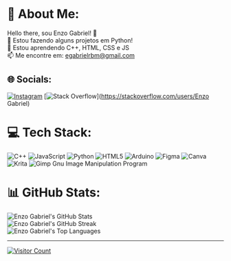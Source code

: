 # 💫 About Me:
Hello there, sou Enzo Gabriel! 👋<br>🔭 Estou fazendo alguns projetos em Python!<br>🌱 Estou aprendendo C++, HTML, CSS e JS<br>📫 Me encontre em: egabrielrbm@gmail.com


## 🌐 Socials:
[![Instagram](https://img.shields.io/badge/Instagram-%23E4405F.svg?logo=Instagram&logoColor=white)](https://instagram.com/omanokondz) [![Stack Overflow](https://img.shields.io/badge/-Stackoverflow-FE7A16?logo=stack-overflow&logoColor=white)](https://stackoverflow.com/users/Enzo Gabriel) 

# 💻 Tech Stack:
![C++](https://img.shields.io/badge/C++-00599C?style=for-the-badge&logo=c%2B%2B&logoColor=white) ![JavaScript](https://img.shields.io/badge/JavaScript-F7DF1E?style=for-the-badge&logo=javascript&logoColor=333333) ![Python](https://img.shields.io/badge/Python-3670A0?style=for-the-badge&logo=python&logoColor=ffdd54) ![HTML5](https://img.shields.io/badge/HTML5-E34F26?style=for-the-badge&logo=html5&logoColor=white) ![Arduino](https://img.shields.io/badge/Arduino-00979D?style=for-the-badge&logo=Arduino&logoColor=white) 	![Figma](https://img.shields.io/badge/Figma-F24E1E?style=for-the-badge&logo=figma&logoColor=white) ![Canva](https://img.shields.io/badge/Canva-00C4CC?style=for-the-badge&logo=Canva&logoColor=white) ![Krita](https://img.shields.io/badge/Krita-203759?style=for-the-badge&logo=krita&logoColor=EEF37B) ![Gimp Gnu Image Manipulation Program](https://img.shields.io/badge/Gimp-657D8B?style=for-the-badge&logo=gimp&logoColor=FFFFFF)
# 📊 GitHub Stats:
![Enzo Gabriel's GitHub Stats](https://github-readme-stats.vercel.app/api?username=EnzoGbrl&theme=radical&hide_border=false&include_all_commits=true&count_private=true)<br/>
![Enzo Gabriel's GitHub Streak](https://github-readme-streak-stats.herokuapp.com/?user=EnzoGbrl&theme=radical&hide_border=false)<br/>
![Enzo Gabriel's Top Languages](https://github-readme-stats.vercel.app/api/top-langs/?username=EnzoGbrl&theme=radical&hide_border=false&include_all_commits=true&count_private=true&layout=compact)

---
[![Visitor Count](https://visitor-badge.laobi.icu/badge?page_id=EnzoGbrl.EnzoGbrl)](https://github.com/EnzoGbrl) 
